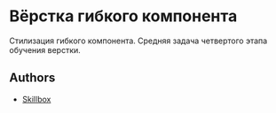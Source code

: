 
# Вёрстка гибкого компонента
Стилизация гибкого компонента. Средняя задача четвертого этапа обучения верстки.




## Authors

- [Skillbox](https://skillbox.ru/)

